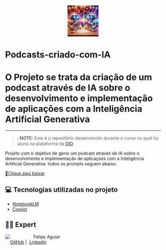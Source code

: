 


<p align="center">
    <img width="100" src="https://github.com/Di-Castro/Podcasts-criado-com-IA/blob/main/robots.png">
</p>




# Podcasts-criado-com-IA
# O Projeto se trata da criação de um podcast através de IA sobre o desenvolvimento e implementação de aplicações com a Inteligência Artificial Generativa

-------

 > ℹ️ **NOTE:** Este é o repositório desenvolvido durante o curso no qual fui aluno na plataforma da [DIO](https://dio.me)

Projeto com o objetivo de gerar um podcast através de IA sobre o desenvolvimento e implementação de aplicações com a Inteligência Artificial Generativa. todos os prompts
seguem abaixo.

<a href="através de IA sobre o desenvolvimento e implementação de aplicações de Inteligência Artificial Generativa" title="Ouça o Audio agora!"> 📕Clique aqui baixar</a>

## 💻 Tecnologias utilizadas no projeto

- [NotebookLM](https://notebooklm.google.com/)
- [Copilot](https://copilot.microsoft.com/) 


## 👨‍💻 Expert

<p>
    <img 
      align=left 
      margin=10 
      width=80 
      src="https://avatars.githubusercontent.com/u/190566725?v=4"
    />
    <p>&nbsp&nbsp&nbspFelipe Aguiar<br>
    &nbsp&nbsp&nbsp
    <a href="https://github.com/Di-Castro/">
    GitHub</a>&nbsp;|&nbsp;
    <a href="https://www.linkedin.com">LinkedIn</a>
</p>

</p>
<br/><br/>
<p>
